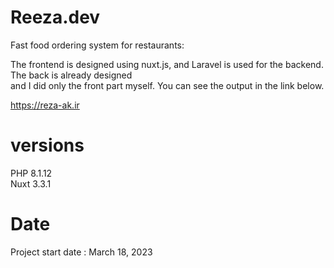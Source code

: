 # Reeza.dev
Fast food ordering system for restaurants:

The frontend is designed using nuxt.js, and Laravel is used for the backend. The back is already designed <br> and I did only the front part myself. You can see the output in the link below.

<a href="https://reza-ak.ir">https://reza-ak.ir</a>

# versions
PHP 8.1.12
<br>
Nuxt 3.3.1

# Date
Project start date : March 18, 2023
